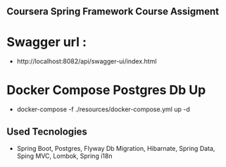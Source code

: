 ## Coursera Spring Framework Course Assigment

# Swagger url :
* http://localhost:8082/api/swagger-ui/index.html

# Docker Compose Postgres Db Up
* docker-compose -f ./resources/docker-compose.yml up -d

## Used Tecnologies
* Spring Boot, Postgres, Flyway Db Migration, Hibarnate, Spring Data, Sping MVC, Lombok, Spring i18n 
